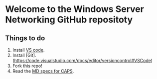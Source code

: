 # Welcome to the Windows Server Networking GitHub repositoty

## Things to do

1. Install [VS code](https://code.visualstudio.com/Docs/editor/setup).
2. Install [Git].(https://code.visualstudio.com/docs/editor/versioncontrol#VSCode)
3. Fork this repo!
4. Read the [MD specs for CAPS](https://sandboxmsdnstage.redmond.corp.microsoft.com/en-US/library/dn879452(MSDN.10).aspx).